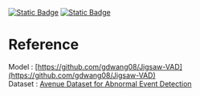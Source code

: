 [![Static Badge](https://img.shields.io/badge/Desc-pdf-blue)](https://github.com/weberyoutoo/AD/blob/main/HW4/AD_HW4.pdf)
[![Static Badge](https://img.shields.io/badge/Report-pdf-green)](https://github.com/weberyoutoo/AD/blob/main/HW4/112062646-report4.pdf)
# Reference
Model : [https://github.com/gdwang08/Jigsaw-VAD](https://github.com/gdwang08/Jigsaw-VAD)  
Dataset : [Avenue Dataset for Abnormal Event Detection](https://drive.google.com/file/d/1LGAkgoqu5AQJzkqpR8s8R97xbXK5S9Mq/view)
